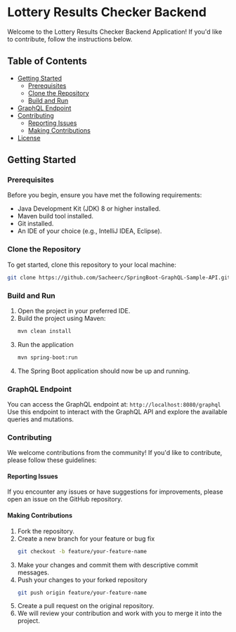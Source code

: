 # Lottery Results Checker Backend

Welcome to the Lottery Results Checker Backend Application! If you'd like to contribute, follow the instructions below.

## Table of Contents

- [Getting Started](#getting-started)
  - [Prerequisites](#prerequisites)
  - [Clone the Repository](#clone-the-repository)
  - [Build and Run](#build-and-run)
- [GraphQL Endpoint](#graphql-endpoint)
- [Contributing](#contributing)
  - [Reporting Issues](#reporting-issues)
  - [Making Contributions](#making-contributions)
- [License](#license)

## Getting Started

### Prerequisites

Before you begin, ensure you have met the following requirements:

- Java Development Kit (JDK) 8 or higher installed.
- Maven build tool installed.
- Git installed.
- An IDE of your choice (e.g., IntelliJ IDEA, Eclipse).

### Clone the Repository

To get started, clone this repository to your local machine:

```bash
git clone https://github.com/Sacheerc/SpringBoot-GraphQL-Sample-API.git
```
### Build and Run

1. Open the project in your preferred IDE.
2. Build the project using Maven:
   ```bash
   mvn clean install
   ```
3. Run the application
    ```bash
    mvn spring-boot:run
    ```
4. The Spring Boot application should now be up and running.

### GraphQL Endpoint

You can access the GraphQL endpoint at:
    ```
    http://localhost:8080/graphql
    ```
Use this endpoint to interact with the GraphQL API and explore the available queries and mutations.

### Contributing
We welcome contributions from the community! If you'd like to contribute, please follow these guidelines:

#### Reporting Issues
If you encounter any issues or have suggestions for improvements, please open an issue on the GitHub repository.

#### Making Contributions
1. Fork the repository.
2. Create a new branch for your feature or bug fix
    ```bash
    git checkout -b feature/your-feature-name
    ```
3. Make your changes and commit them with descriptive commit messages.
4. Push your changes to your forked repository
    ```bash
    git push origin feature/your-feature-name
    ```
5. Create a pull request on the original repository.
6. We will review your contribution and work with you to merge it into the project.

